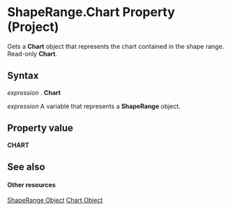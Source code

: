 
# ShapeRange.Chart Property (Project)
Gets a  **Chart** object that represents the chart contained in the shape range. Read-only **Chart**.

## Syntax

 _expression_ . **Chart**

 _expression_ A variable that represents a **ShapeRange** object.


## Property value

 **CHART**


## See also


#### Other resources


[ShapeRange Object](315031aa-4b8c-424b-26e7-ce15897beb05.md)
[Chart Object](810d4ec1-69d2-c432-b9da-57042b783b85.md)
